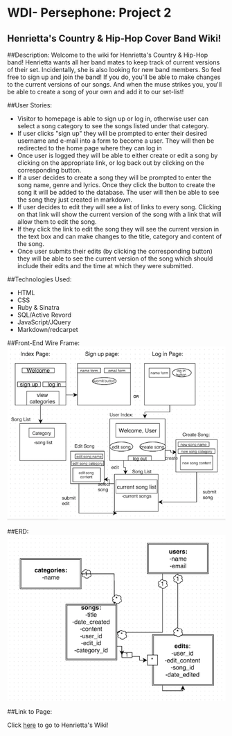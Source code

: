 # WDI- Persephone: Project 2

## Henrietta's Country & Hip-Hop Cover Band Wiki!

##Description:
Welcome to the wiki for Henrietta's Country & Hip-Hop band! Henrietta wants all her band mates to keep track of current versions of their set. Incidentally, she is also looking for new band members. So feel free to sign up and join the band! If you do, you'll be able to make changes to the current versions of our songs. And when the muse strikes you, you'll be able to create a song of your own and add it to our set-list! 


##User Stories:

- Visitor to homepage is able to sign up or log in, otherwise user can select a song category to see the songs listed under that category.  
- If user clicks "sign up" they will be prompted to enter their desired username and e-mail into a form to become a user. They will then be redirected to the home page where they can log in 
- Once user is logged they will be able to either create or edit a song by clicking on the appropriate link, or log back out by cilcking on the corresponding button. 
- If a user decides to create a song they will be prompted to enter the song name, genre and lyrics. Once they click the button to create the song it will be added to the database. The user will then be able to see the song they just created in markdown. 
- If user decides to edit they will see a list of links to every song. Clicking on that link will show the current version of the song with a link that will allow them to edit the song.
- If they click the link to edit the song they will see the current version in the text box and can make changes to the title, category and content of the song. 
- Once user submits their edits (by clicking the corresponding button) they will be able to see the current version of the song which should include their edits and the time at which they were submitted. 

##Technologies Used:

- HTML
- CSS
- Ruby & Sinatra
- SQL/Active Revord
- JavaScript/JQuery
- Markdown/redcarpet 

##Front-End Wire Frame:
<img src="public/img/wireframe.png"/>

##ERD:
<img src="public/img/erd.png"/>

##Link to Page:

Click [here](https://obscure-refuge-1439.herokuapp.com/) to go to Henrietta's Wiki!
